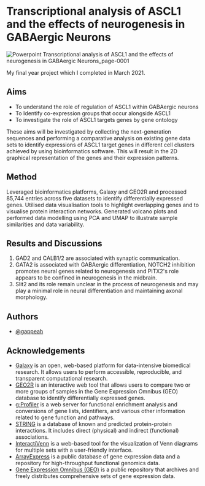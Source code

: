 # Transcriptional analysis of ASCL1 and the effects of neurogenesis in GABAergic Neurons
 
![Powerpoint  Transcriptional analysis of ASCL1 and the effects of neurogenesis in GABAergic Neurons_page-0001](https://github.com/gappeah/Transcriptional-analysis-of-ASCL1-and-the-effects-of-neurogenesis-in-GABAergic-Neurons/assets/114095068/e623ec3e-0128-4d8b-9cf5-39338cb0a906)


My final year project which I completed in March 2021. 

## Aims
* To understand the role of regulation of ASCL1 within GABAergic neurons
* To Identify co-expression groups that occur alongside ASCL1
* To investigate the role of ASCL1 targets genes by gene ontology

These aims will be investigated by collecting the next-generation sequences and performing a comparative analysis on existing gene data sets to identify expressions of ASCL1 target genes in different cell clusters
achieved by using bioinformatics software. This will result in the 2D graphical representation of the genes and their expression patterns.

## Method
Leveraged bioinformatics platforms, Galaxy and GEO2R and processed 85,744 entries across five datasets to identify differentially expressed genes. 
Utilised data visualisation tools to highlight overlapping genes and to visualise protein interaction networks. Generated volcano plots and performed data modelling using PCA and UMAP to illustrate sample similarities and data variability.

## Results and Discussions
1. GAD2 and CALB1/2 are associated with synaptic communication.
2. GATA2 is associated with GABAergic differentiation, NOTCH2 inhibition promotes neural genes related to neurogenesis and PITX2's role appears to be confined in neurogenesis in the midbrain. 
3. Slit2 and its role remain unclear in the process of neurogenesis and may play a minimal role in neural differentiation and maintaining axonal morphology.


## Authors

- [@gappeah](https://github.com/gappeah)


## Acknowledgements
* [Galaxy](https://galaxyproject.org/) is an open, web-based platform for data-intensive biomedical research. It allows users to perform accessible, reproducible, and transparent computational research.
* [GEO2R](https://www.ncbi.nlm.nih.gov/geo/geo2r/) is an interactive web tool that allows users to compare two or more groups of samples in the Gene Expression Omnibus (GEO) database to identify differentially expressed genes.
* [g:Profiler](https://biit.cs.ut.ee/gprofiler/) is a web server for functional enrichment analysis and conversions of gene lists, identifiers, and various other information related to gene function and pathways.
* [STRING](https://string-db.org/) is a database of known and predicted protein-protein interactions. It includes direct (physical) and indirect (functional) associations.
* [InteractiVenn](http://www.interactivenn.net/) is a web-based tool for the visualization of Venn diagrams for multiple sets with a user-friendly interface.
* [ArrayExpress](https://www.ebi.ac.uk/arrayexpress/) is a public database of gene expression data and a repository for high-throughput functional genomics data.
* [Gene Expression Omnibus (GEO)](https://www.ncbi.nlm.nih.gov/geo/) is a public repository that archives and freely distributes comprehensive sets of gene expression data.



